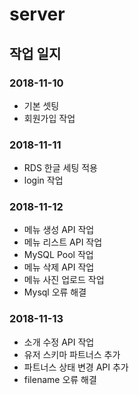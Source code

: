 # server

## 작업 일지
### 2018-11-10
- 기본 셋팅
- 회원가입 작업

### 2018-11-11
- RDS 한글 세팅 적용
- login 작업

### 2018-11-12
- 메뉴 생성 API 작업
- 메뉴 리스트 API 작업
- MySQL Pool 작업
- 메뉴 삭제 API 작업
- 메뉴 사진 업로드 작업
- Mysql 오류 해결

### 2018-11-13
- 소개 수정 API 작업
- 유저 스키마 파트너스 추가 
- 파트너스 상태 변경 API 추가
- filename 오류 해결
